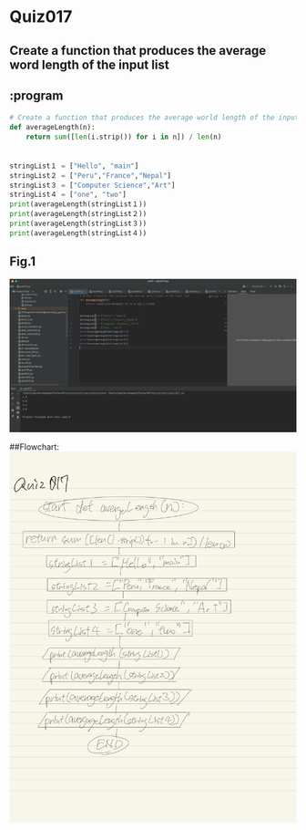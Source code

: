 # Quiz017

## Create a function that produces the average word length of the input list

## :program
```.py
# Create a function that produces the average world length of the input list
def averageLength(n):
    return sum([len(i.strip()) for i in n]) / len(n)


stringList１ = ["Hello", "main"]
stringList２ = ["Peru","France","Nepal"]
stringList３ = ["Computer Science","Art"]
stringList４ = ["one", "two"]
print(averageLength(stringList１))
print(averageLength(stringList２))
print(averageLength(stringList３))
print(averageLength(stringList４))

```

## Fig.1
![](quiz017.png)

##Flowchart:
![](quiz017_flow.jpg)
